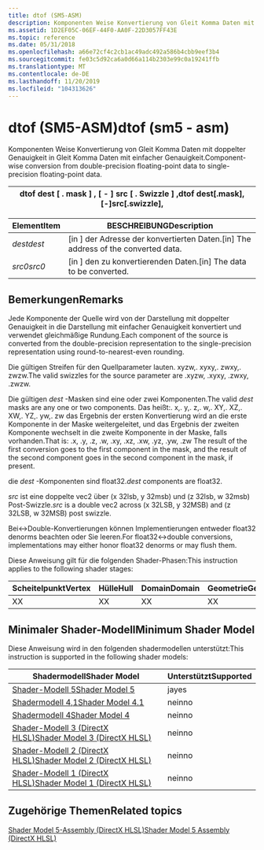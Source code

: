 ```yaml
---
title: dtof (SM5-ASM)
description: Komponenten Weise Konvertierung von Gleit Komma Daten mit doppelter Genauigkeit in Gleit Komma Daten mit einfacher Genauigkeit.
ms.assetid: 1D2EF05C-06EF-44F0-AA0F-22D3057FF43E
ms.topic: reference
ms.date: 05/31/2018
ms.openlocfilehash: a66e72cf4c2cb1ac49adc492a586b4cbb9eef3b4
ms.sourcegitcommit: fe03c5d92ca6a0d66a114b2303e99c0a19241ffb
ms.translationtype: MT
ms.contentlocale: de-DE
ms.lasthandoff: 11/20/2019
ms.locfileid: "104313626"
---
```

# <a name="dtof-sm5---asm"></a><span data-ttu-id="5886f-103">dtof (SM5-ASM)</span><span class="sxs-lookup"><span data-stu-id="5886f-103">dtof (sm5 - asm)</span></span>

<span data-ttu-id="5886f-104">Komponenten Weise Konvertierung von Gleit Komma Daten mit doppelter Genauigkeit in Gleit Komma Daten mit einfacher Genauigkeit.</span><span class="sxs-lookup"><span data-stu-id="5886f-104">Component-wise conversion from double-precision floating-point data to single-precision floating-point data.</span></span>



| <span data-ttu-id="5886f-105">dtof dest \[ . mask \] , \[ - \] src \[ . Swizzle \] ,</span><span class="sxs-lookup"><span data-stu-id="5886f-105">dtof dest\[.mask\], \[-\]src\[.swizzle\],</span></span> |
|-------------------------------------------|



 



| <span data-ttu-id="5886f-106">Element</span><span class="sxs-lookup"><span data-stu-id="5886f-106">Item</span></span>                                                            | <span data-ttu-id="5886f-107">BESCHREIBUNG</span><span class="sxs-lookup"><span data-stu-id="5886f-107">Description</span></span>                                          |
|-----------------------------------------------------------------|------------------------------------------------------|
| <span data-ttu-id="5886f-108"><span id="dest"></span><span id="DEST"></span>*dest*</span><span class="sxs-lookup"><span data-stu-id="5886f-108"><span id="dest"></span><span id="DEST"></span>*dest*</span></span><br/> | <span data-ttu-id="5886f-109">\[in \] der Adresse der konvertierten Daten.</span><span class="sxs-lookup"><span data-stu-id="5886f-109">\[in\] The address of the converted data.</span></span><br/> |
| <span data-ttu-id="5886f-110"><span id="src0"></span><span id="SRC0"></span>*src0*</span><span class="sxs-lookup"><span data-stu-id="5886f-110"><span id="src0"></span><span id="SRC0"></span>*src0*</span></span><br/> | <span data-ttu-id="5886f-111">\[in \] den zu konvertierenden Daten.</span><span class="sxs-lookup"><span data-stu-id="5886f-111">\[in\] The data to be converted.</span></span><br/>          |



 

## <a name="remarks"></a><span data-ttu-id="5886f-112">Bemerkungen</span><span class="sxs-lookup"><span data-stu-id="5886f-112">Remarks</span></span>

<span data-ttu-id="5886f-113">Jede Komponente der Quelle wird von der Darstellung mit doppelter Genauigkeit in die Darstellung mit einfacher Genauigkeit konvertiert und verwendet gleichmäßige Rundung.</span><span class="sxs-lookup"><span data-stu-id="5886f-113">Each component of the source is converted from the double-precision representation to the single-precision representation using round-to-nearest-even rounding.</span></span>

<span data-ttu-id="5886f-114">Die gültigen Streifen für den Quellparameter lauten. xyzw,. xyxy,. zwxy,. zwzw.</span><span class="sxs-lookup"><span data-stu-id="5886f-114">The valid swizzles for the source parameter are .xyzw, .xyxy, .zwxy, .zwzw.</span></span>

<span data-ttu-id="5886f-115">Die gültigen *dest* -Masken sind eine oder zwei Komponenten.</span><span class="sxs-lookup"><span data-stu-id="5886f-115">The valid *dest* masks are any one or two components.</span></span> <span data-ttu-id="5886f-116">Das heißt:. x,. y,. z,. w,. XY,. XZ,. XW,. YZ,. yw,. zw das Ergebnis der ersten Konvertierung wird an die erste Komponente in der Maske weitergeleitet, und das Ergebnis der zweiten Komponente wechselt in die zweite Komponente in der Maske, falls vorhanden.</span><span class="sxs-lookup"><span data-stu-id="5886f-116">That is: .x, .y, .z, .w, .xy, .xz, .xw, .yz, .yw, .zw The result of the first conversion goes to the first component in the mask, and the result of the second component goes in the second component in the mask, if present.</span></span>

<span data-ttu-id="5886f-117">die *dest* -Komponenten sind float32.</span><span class="sxs-lookup"><span data-stu-id="5886f-117">*dest* components are float32.</span></span>

<span data-ttu-id="5886f-118">*src* ist eine doppelte vec2 über (x 32lsb, y 32msb) und (z 32lsb, w 32msb) Post-Swizzle.</span><span class="sxs-lookup"><span data-stu-id="5886f-118">*src* is a double vec2 across (x 32LSB, y 32MSB) and (z 32LSB, w 32MSB) post swizzle.</span></span>

<span data-ttu-id="5886f-119">Bei<->Double-Konvertierungen können Implementierungen entweder float32 denorms beachten oder Sie leeren.</span><span class="sxs-lookup"><span data-stu-id="5886f-119">For float32<->double conversions, implementations may either honor float32 denorms or may flush them.</span></span>

<span data-ttu-id="5886f-120">Diese Anweisung gilt für die folgenden Shader-Phasen:</span><span class="sxs-lookup"><span data-stu-id="5886f-120">This instruction applies to the following shader stages:</span></span>



| <span data-ttu-id="5886f-121">Scheitelpunkt</span><span class="sxs-lookup"><span data-stu-id="5886f-121">Vertex</span></span> | <span data-ttu-id="5886f-122">Hülle</span><span class="sxs-lookup"><span data-stu-id="5886f-122">Hull</span></span> | <span data-ttu-id="5886f-123">Domain</span><span class="sxs-lookup"><span data-stu-id="5886f-123">Domain</span></span> | <span data-ttu-id="5886f-124">Geometrie</span><span class="sxs-lookup"><span data-stu-id="5886f-124">Geometry</span></span> | <span data-ttu-id="5886f-125">Pixel</span><span class="sxs-lookup"><span data-stu-id="5886f-125">Pixel</span></span> | <span data-ttu-id="5886f-126">Compute</span><span class="sxs-lookup"><span data-stu-id="5886f-126">Compute</span></span> |
|--------|------|--------|----------|-------|---------|
| <span data-ttu-id="5886f-127">X</span><span class="sxs-lookup"><span data-stu-id="5886f-127">X</span></span>      | <span data-ttu-id="5886f-128">X</span><span class="sxs-lookup"><span data-stu-id="5886f-128">X</span></span>    | <span data-ttu-id="5886f-129">X</span><span class="sxs-lookup"><span data-stu-id="5886f-129">X</span></span>      | <span data-ttu-id="5886f-130">X</span><span class="sxs-lookup"><span data-stu-id="5886f-130">X</span></span>        | <span data-ttu-id="5886f-131">X</span><span class="sxs-lookup"><span data-stu-id="5886f-131">X</span></span>     | <span data-ttu-id="5886f-132">X</span><span class="sxs-lookup"><span data-stu-id="5886f-132">X</span></span>       |



 

## <a name="minimum-shader-model"></a><span data-ttu-id="5886f-133">Minimaler Shader-Modell</span><span class="sxs-lookup"><span data-stu-id="5886f-133">Minimum Shader Model</span></span>

<span data-ttu-id="5886f-134">Diese Anweisung wird in den folgenden shadermodellen unterstützt:</span><span class="sxs-lookup"><span data-stu-id="5886f-134">This instruction is supported in the following shader models:</span></span>



| <span data-ttu-id="5886f-135">Shadermodell</span><span class="sxs-lookup"><span data-stu-id="5886f-135">Shader Model</span></span>                                              | <span data-ttu-id="5886f-136">Unterstützt</span><span class="sxs-lookup"><span data-stu-id="5886f-136">Supported</span></span> |
|-----------------------------------------------------------|-----------|
| [<span data-ttu-id="5886f-137">Shader-Modell 5</span><span class="sxs-lookup"><span data-stu-id="5886f-137">Shader Model 5</span></span>](d3d11-graphics-reference-sm5.md)        | <span data-ttu-id="5886f-138">ja</span><span class="sxs-lookup"><span data-stu-id="5886f-138">yes</span></span>       |
| [<span data-ttu-id="5886f-139">Shadermodell 4,1</span><span class="sxs-lookup"><span data-stu-id="5886f-139">Shader Model 4.1</span></span>](dx-graphics-hlsl-sm4.md)              | <span data-ttu-id="5886f-140">nein</span><span class="sxs-lookup"><span data-stu-id="5886f-140">no</span></span>        |
| [<span data-ttu-id="5886f-141">Shadermodell 4</span><span class="sxs-lookup"><span data-stu-id="5886f-141">Shader Model 4</span></span>](dx-graphics-hlsl-sm4.md)                | <span data-ttu-id="5886f-142">nein</span><span class="sxs-lookup"><span data-stu-id="5886f-142">no</span></span>        |
| [<span data-ttu-id="5886f-143">Shader-Modell 3 (DirectX HLSL)</span><span class="sxs-lookup"><span data-stu-id="5886f-143">Shader Model 3 (DirectX HLSL)</span></span>](dx-graphics-hlsl-sm3.md) | <span data-ttu-id="5886f-144">nein</span><span class="sxs-lookup"><span data-stu-id="5886f-144">no</span></span>        |
| [<span data-ttu-id="5886f-145">Shader-Modell 2 (DirectX HLSL)</span><span class="sxs-lookup"><span data-stu-id="5886f-145">Shader Model 2 (DirectX HLSL)</span></span>](dx-graphics-hlsl-sm2.md) | <span data-ttu-id="5886f-146">nein</span><span class="sxs-lookup"><span data-stu-id="5886f-146">no</span></span>        |
| [<span data-ttu-id="5886f-147">Shader-Modell 1 (DirectX HLSL)</span><span class="sxs-lookup"><span data-stu-id="5886f-147">Shader Model 1 (DirectX HLSL)</span></span>](dx-graphics-hlsl-sm1.md) | <span data-ttu-id="5886f-148">nein</span><span class="sxs-lookup"><span data-stu-id="5886f-148">no</span></span>        |



 

## <a name="related-topics"></a><span data-ttu-id="5886f-149">Zugehörige Themen</span><span class="sxs-lookup"><span data-stu-id="5886f-149">Related topics</span></span>

<dl> <dt>

[<span data-ttu-id="5886f-150">Shader Model 5-Assembly (DirectX HLSL)</span><span class="sxs-lookup"><span data-stu-id="5886f-150">Shader Model 5 Assembly (DirectX HLSL)</span></span>](shader-model-5-assembly--directx-hlsl-.md)
</dt> </dl>

 

 





